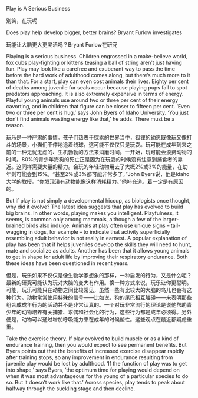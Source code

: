 Play is A Serious Business

别笑，在玩呢

Does play help develop bigger, better brains? Bryant Furlow investigates

玩能让大脑更大更灵活吗？Bryant Furlow在研究

Playing is a serious business. Children engrossed in a make-believe world, fox cubs play-fighting or kittens teasing a ball of string aren’t just having fun. Play may look like a carefree and exuberant way to pass the time before the hard work of adulthood comes along, but there’s much more to it than that. For a start, play can even cost animals their lives. Eighty per cent of deaths among juvenile fur seals occur because playing pups fail to spot predators approaching. It is also extremely expensive in terms of energy. Playful young animals use around two or three per cent of their energy cavorting, and in children that figure can be closer to fifteen per cent. ‘Even two or three per cent is hug,’ says John Byers of Idaho University. ‘You just don’t find animals wasting energy like that,’ he adds. There must be a reason.

玩乐是一种严肃的事情。孩子们热衷于探索的世界当中，狐狸的幼崽既像玩又像打斗的场景，小猫们不停地追着线球，这可能不仅仅只是玩耍。玩可能在成年到来之前的一种无忧无虑的、生机勃勃的方法来消磨时间。一开始，玩可能会浪费动物的时间。80%的青少年海狗的死亡正是因为在玩耍的时候没有注意到捕食者的靠近。这同样需要大量的精力。会玩的年轻动物用去了大概2%或3%的能量，在幼年则可能会到15%。“甚至2%或3%都可能非常多了，”John Byers说，他是Idaho大学的教授。“你发现没有动物能像这样消耗精力。”他补充道。着一定是有原因的。

But if play is not simply a developmental hiccup, as biologists once thought, why did it evolve? The latest idea suggests that play has evolved to build big brains. In other words, playing makes you intelligent. Playfulness, it seems, is common only among mammals, although a few of the larger-brained birds also indulge. Animals at play often use unique signs – tail-wagging in dogs, for example – to indicate that activity superficially resembling adult behavior is not really in earnest. A popular explanation of play has been that if helps juveniles develop the skills they will need to hunt, mate and socialize as adults. Another has been that it allows young animals to get in shape for adult life by improving their respiratory endurance. Both these ideas have been questioned in recent years.

但是，玩乐如果不仅仅是像生物学家想象的那样，一种启发的行为，又是什么呢？最新的研究可能认为玩对大脑的变大有作用。换一种方式来说，玩乐让你更聪明。可能，玩乐可能只在动物之间比较常见，虽然一些有比较大的大脑的鸟儿也会有这种行为。动物常常使用特殊的信号——比如说，狗的尾巴相互触碰——来表明那些组合成成年行为的活动并不是非常认真的。一个对玩非常流行的理论是说他帮助青少年的动物培养有关捕猎、求偶和社会化的行为，这些行为都是成年必须得。另外便是，动物可以通过增加呼吸能力来在成年的时候塑性。这些观点在最近都疑虑重重。

Take the exercise theory. If play evolved to build muscle or as a kind of endurance training, then you would expect to see permanent benefits. But Byers points out that the benefits of increased exercise disappear rapidly after training stops, so any improvement in endurance resulting from juvenile play would be lost by adulthood. ‘If the function of play was to get into shape,’ says Byers, ‘the optimum time for playing would depend on when it was most advantageous for the young of a particular species to do so. But it doesn’t work like that.’ Across species, play tends to peak about halfway through the suckling stage and then decline.

